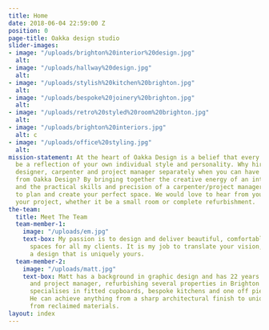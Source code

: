 ```yaml
---
title: Home
date: 2018-06-04 22:59:00 Z
position: 0
page-title: Oakka design studio
slider-images:
- image: "/uploads/brighton%20interior%20design.jpg"
  alt: 
- image: "/uploads/hallway%20design.jpg"
  alt: 
- image: "/uploads/stylish%20kitchen%20brighton.jpg"
  alt: 
- image: "/uploads/bespoke%20joinery%20brighton.jpg"
  alt: 
- image: "/uploads/retro%20styled%20room%20brighton.jpg"
  alt: 
- image: "/uploads/brighton%20interiors.jpg"
  alt: c
- image: "/uploads/office%20styling.jpg"
  alt: 
mission-statement: At the heart of Oakka Design is a belief that every room should
  be a reflection of your own individual style and personality. Why hire an interior
  designer, carpenter and project manager separately when you can have everything
  from Oakka Design? By bringing together the creative energy of an interior designer
  and the practical skills and precision of a carpenter/project manager, we are able
  to plan and create your perfect space. We would love to hear from you to discuss
  your project, whether it be a small room or complete refurbishment.
the-team:
  title: Meet The Team
  team-member-1:
    image: "/uploads/em.jpg"
    text-box: My passion is to design and deliver beautiful, comfortable and stylish
      spaces for all my clients. It is my job to translate your vision, and create
      a design that is uniquely yours.
  team-member-2:
    image: "/uploads/matt.jpg"
    text-box: Matt has a background in graphic design and has 22 years as a carpenter
      and project manager, refurbishing several properties in Brighton & Hove. He
      specialises in fitted cupboards, bespoke kitchens and one off pieces of furniture.
      He can achieve anything from a sharp architectural finish to unique furniture
      from reclaimed materials.
layout: index
---
```


